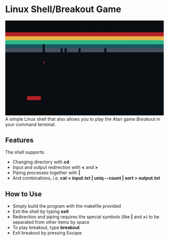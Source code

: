 ﻿# Linux Shell/Breakout Game
![gameplay video](gameplay.gif)
A simple Linux shell that also allows you to play the Atari game *Breakout* in your command terminal.
## Features
The shell supports:

 - Changing directory with **cd**
 - Input and output redirection with **<** and **>**
 - Piping processes together with **|**
 - And combinations, i.e. **cat < input.txt | uniq --count | sort > output.txt**
## How to Use
 - Simply build the program with the makefile provided
 - Exit the shell by typing **exit**
 - Redirection and piping requires the special symbols (like **|** and **>**) to be separated from other items by space
 - To play breakout, type **breakout**
 - Exit breakout by pressing Escape


